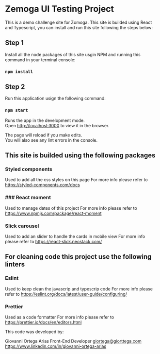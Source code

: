 # Zemoga UI Testing Project

This is a demo challenge site for Zomoga. 
This site is builded using React and Typescript, you can install and run this site following the steps below:

## Step 1

Install all the node packages of this site usgin NPM and running this command in your terminal console: 
### `npm install`

## Step 2

Run this application usign the following command: 
### `npm start`

Runs the app in the development mode.\
Open [http://localhost:3000](http://localhost:3000) to view it in the browser.

The page will reload if you make edits.\
You will also see any lint errors in the console.

## This site is builded using the following packages

### Styled components

Used to add all the css styles on this page 
For more info please refer to https://styled-components.com/docs

### ### React moment

Used to manage dates of this project 
For more info please refer to https://www.npmjs.com/package/react-moment 

### Slick carousel

Used to add an slider to handle the cards in mobile view
For more info please refer to https://react-slick.neostack.com/

## For cleaning code this project use the following linters

### Eslint

Used to keep clean the javascrip and typescrip code
For more info please refer to https://eslint.org/docs/latest/user-guide/configuring/

### Prettier

Used as a code formatter
For more info please refer to https://prettier.io/docs/en/editors.html

This code was developed by:
 
Giovanni Ortega Arias
Front-End Developer
giortega@giorttega.com
https://www.linkedin.com/in/giovanni-ortega-arias